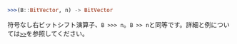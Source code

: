 ```julia
>>>(B::BitVector, n) -> BitVector
```

符号なし右ビットシフト演算子、`B >>> n`。`B >> n`と同等です。詳細と例については[`>>`](@ref)を参照してください。
